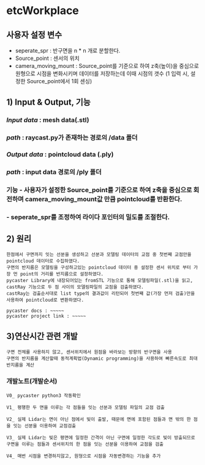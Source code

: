 # etcWorkplace

## 사용자 설정 변수
- seperate_spr : 반구면을 n * n 개로 분할한다.
- Source_point : 센서의 위치
- camera_moving_mount : Source_point를 기준으로 하여 z축(높이)을 중심으로 원형으로 시점을 변화시키며 데이터를 저장하는데 이때 시점의 갯수
                        (1 입력 시, 설정한 Source_point에서 1회 센싱)

## 1) Input & Output, 기능
  ### _Input data_ : mesh data(.stl)
  ### _path_ : raycast.py가 존재하는 경로의 /data 폴더

  ### _Output data_ : pointcloud data (.ply)
  ### _path_ : input data 경로의 /ply 폴더

  ### 기능 - 사용자가 설정한 Source_point를 기준으로 하여 z축을 중심으로 회전하며 camera_moving_mount값 만큼 pointcloud를 반환한다.
  ### - seperate_spr를 조정하여 라이다 포인터의 밀도를 조절한다.

## 2) 원리 
    한점에서 구면까지 잇는 선분을 생성하고 선분과 모델링 데이터의 교점 중 첫번째 교점만을 pointcloud 데이터로 수집하였다.
    구면의 반지름은 모델링을 구성하고있는 pointcloud 데이터 중 설정한 센서 위치로 부터 가장 먼 point의 거리를 반지름으로 설정하였다.
    pycaster Library에 내장되어있는 fromSTL 기능으로 통해 모델링파일(.stl)을 읽고, castRay 기능으로 두 점 사이의 모델링파일의 교점을 검출하였다.
    castRay는 검출순서대로 list type의 결과값이 리턴되어 첫번째 값(가장 먼저 검출)만을 사용하여 pointcloud로 변환하였다.
    
    pycaster docs : ~~~~~
    pycaster project link : ~~~~~

## 3)연산시간 관련 개발
    구면 전체를 사용하지 않고, 센서위치에서 원점을 바라보는 방향의 반구면을 사용
    구면의 반지름을 계산할때 동적계획법(Dynamic programming)을 사용하여 빠른속도로 최대 반지름을 계산

### 개발노트(개발순서)
    V0_ pycaster python3 작동확인

    V1_ 평행한 두 면을 이루는 각 점들을 잇는 선분과 모델링 파일의 교점 검출

    V2_ 실제 Lidar는 면이 아닌 점에서 빛이 출발, 때문에 면에 포함된 점들과 면 밖의 한 점을 잇는 선분을 이용하여 교점검출

    V3_ 실제 Lidar는 빛은 평면에 일정한 간격이 아닌 구면에 일정한 각도로 빛이 방출되므로 구면을 이루는 점들과 센서위치의 한 점을 잇는 선분을 이용하여 교점을 검출

    V4_ 매번 시점을 변경하지않고, 원형으로 시점을 자동변경하는 기능을 추가
